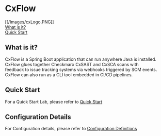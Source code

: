 # CxFlow
[[/Images/cxLogo.PNG]]
<br>[What is it?](#whatisit)
<br>[Quick Start](#quickstart)


## <a name="whatisit">What is it?</a>
CxFlow is a Spring Boot application that can run anywhere Java is installed. CxFlow glues together Checkmarx CxSAST and CxSCA scans with feedback to issue tracking systems via webhooks triggered by SCM events. CxFlow can also run as a CLI tool embedded in CI/CD pipelines. 

## <a name="quickstart">Quick Start</a>
For a Quick Start Lab, please refer to [Quick Start](https://github.com/checkmarx-ltd/cx-flow/wiki/Tutorials#quickstart)

## <a name="configuration">Configuration Details</a>
For Configuration details, please refer to [Configuration Definitions](https://github.com/checkmarx-ltd/cx-flow/wiki/Configuration#configuration-definitions)
